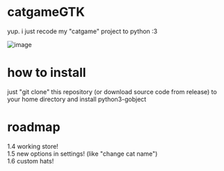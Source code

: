 # catgameGTK
yup. i just recode my "catgame" project to python :3

![image](https://github.com/user-attachments/assets/d7c60fc2-2bad-425e-85bf-4bda83b1a5dc)

# how to install
just "git clone" this repository (or download source code from release) to your home directory and install python3-gobject

# roadmap

1.4 working store!\
1.5 new options in settings! (like "change cat name")\
1.6 custom hats!
